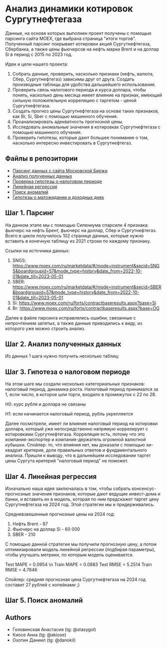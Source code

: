 
# Анализ динамики котировок Сургутнефтегаза

Данные, на основе которых выполнен проект получены с помощью парсинга сайта MOEX, где выбрана страница "итоги торгов". Полученный парсинг покрывает котировки акций Сургутнефтегаза, Сбербанка, а также цены фьючерсов на нефть марки Brent и на доллар Si в период с 2015 по 2023 год.

Идеи и цели нашего проекта:
1) Собрать данные, проверить, насколько признаки (нефть, валюта, Сбер, Сургутнефтегаз) зависимы друг от друга. Создать производные таблицы для удобства дальшейшего использования.
2) Проверить связь налогового периода и курса доллара, чтобы понять, насколько день месяца имеет влияние на признак, имеющий сильную положительную корреляцию с таргетом - ценой Сургутнефтегаза.
3) Создать прогноз цены Сургутнефтегаза на основе таких признаков, как Br, Si, Sber с помощью машинного обучения.
4) Проанализировать адекватность прогнозной цены.
5) Исследовать аномальные значения в котировках Сургутнефтегаза с помощью машинного обучения.
6) Проверить гипотезы, которые дают большее понимание о том, насколько интересно инвестировать в Сургутнефтегаз.


## Файлы в репозитории

 - [Парсинг данных с сайта Московской Биржи](https://github.com/sungfala/Project_Python/blob/main/Шаг%201.%20Парсинг.ipynb)
 - [Анализ полученных данных](https://github.com/sungfala/Project_Python/blob/main/Анализ%20полученных%20данных.ipynb)
 - [Проверка гипотезы о налоговом периоде](https://github.com/sungfala/Project_Python/blob/main/Шаг%203.%20Гипотеза%20о%20налоговом%20периоде.ipynb)
 - [Линейная регрессия](https://github.com/sungfala/Project_Python/blob/main/Шаг%204.%20Линейная%20регрессия.ipynb)
 - [Поиск аномалий](https://github.com/sungfala/Project_Python/blob/main/Шаг%205.%20Поиск%20аномалий.ipynb)
 - [Гипотезы о матожидании и доходных днях](https://github.com/sungfala/Project_Python/blob/main/Шаг%206.%20Гипотезы%20о%20матожидании%20и%20доходных%20днях.ipynb)


## Шаг 1. Парсинг

На данном этапе мы с помощью Силениума спарсили 4 признака: фьючерс на нефть Брент, фьючерс на доллар, Сбер и Сургутнефтегаз. Всего в цикле получилось 102 странице данных, которые нужно вставить в конечную таблицу из 2021 строки по каждому признаку.

Ссылки на источники данных:
1) SNGS: https://www.moex.com/ru/marketdata/#/mode=instrument&secid=SNGS&boardgroupid=57&mode_type=history&date_from=2022-10-01&date_till=2023-05-01
2) SBER: https://www.moex.com/ru/marketdata/#/mode=instrument&secid=SBER&boardgroupid=57&mode_type=history&date_from=2022-10-01&date_till=2023-05-01
3) Si: https://www.moex.com/ru/forts/contractbaseresults.aspx?base=Si
4) Br: https://www.moex.com/ru/forts/contractbaseresults.aspx?base=OG

Далее в файле парсинга исправлялись ошибки, связанные с непрочтением запятых, а также данные приводились к виду, из которого уже можно строить анализ.
 
 
 ## Шаг 2. Анализ полученных данных
 
 Из данных 1 шага нужно получить несколько таблиц:
 
 
 
 
 ## Шаг 3. Гипотеза о налоговом периоде
 
На этом шаге мы создали несколько категориальных признаков: налоговый период, динамика роста. Налоговый период принимался за 1, если число, в которое шли торги, входило в промежуток с 22 по 28. 

Н0: курс рубля и доллара не связаны

Н1: если начинается налоговый период, рубль укрепляется

Далее посмотрели, имеет ли влияние налоговый период на котировки доллара, который уже непосредственно напрямую коррелирует с котировками Сургутнефтегаза. Корреляция есть, потому что это компания-экспортер и компания-держатель огромной валютной кубышки. Спойлер: то, что влияния нет, мы доказали с помощью хи-квадрат критерия, доли правильных ответов и фундаментального анализа. Пришли к выводу, что в дальнейшем исследовании таргет цены Сургута критерий "налоговый период" не поможет.
 

## Шаг 4. Линейная регрессия

Изначально наша идея заключалась в том, чтобы собрать консенсус-прогнозные значения признаков, которые дают ведущие инвест-дома и банки, и вставить их в модель, которая по ним предскажет таргет цену Сургутнефтегаза на 2024 год. Этой стратегии мы и придерживались.

Средневзвешенные прогнозные цены на 2024 год:

1) Нефть Brent - 87
2) Фьючерс на доллар Si - 60 000
3) SBER - 210

С помощью данной стратегии мы получили прогнозную цену, а потом оптимизировали модель линейной регрессии (подбирая параметры), чтобы улучшать метрики, по которым модель оценивается.

Test MAPE = 0.0954 \n
Train MAPE = 0.0883
Test RMSE = 5.2514
Train RMSE = 4.7846

Спойлер: средняя прогнозная цена Сургутнефтегаза на 2024 год составит 27 рублей с копейками ;)


## Шаг 5. Поиск аномалий







## Authors

- Головинская Анастасия (tg: @stasygol)
- Киосе Анна (tg: @akiose)
- Охотин Даниил (tg: @danokil)

